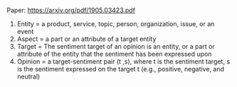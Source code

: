 Paper: https://arxiv.org/pdf/1905.03423.pdf
1) Entity = a product, service, topic, person, organization, issue, or an event
2) Aspect = a part or an attribute of a target entity
3) Target = The sentiment target of an opinion is an entity, or a part or attribute of the entity that the sentiment has been expressed upon
4) Opinion =  a target-sentiment pair (t ,s), where t is the sentiment target, s is the sentiment expressed on the target t (e.g., positive, negative, and neutral)
